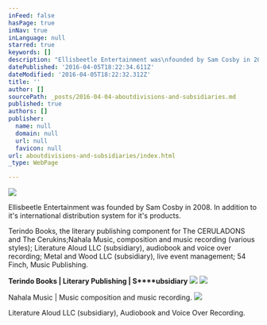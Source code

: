 ```yaml
---
inFeed: false
hasPage: true
inNav: true
inLanguage: null
starred: true
keywords: []
description: "Ellisbeetle Entertainment was\nfounded by Sam Cosby in 2008. In addition to it's international distribution\nsystem for it's products.\_"
datePublished: '2016-04-05T18:22:34.611Z'
dateModified: '2016-04-05T18:22:32.312Z'
title: ''
author: []
sourcePath: _posts/2016-04-04-aboutdivisions-and-subsidiaries.md
published: true
authors: []
publisher:
  name: null
  domain: null
  url: null
  favicon: null
url: aboutdivisions-and-subsidiaries/index.html
_type: WebPage

---
```

![](https://s3-us-west-2.amazonaws.com/the-grid-img/p/5b7a033efc0ef9fb556d0947dce416e2174094f2.png)

Ellisbeetle Entertainment was
founded by Sam Cosby in 2008\. In addition to it's international distribution
system for it's products. 

Terindo Books,
the literary publishing component for The CERULADONS and The Cerukins;Nahala Music, composition and music recording (various styles); Literature Aloud
LLC (subsidiary),
audiobook and voice over recording; Metal and Wood LLC (subsidiary),
live event management; 54 Finch, Music Publishing.

**Terindo Books | Literary Publishing | S****ubsidiary**
![](https://the-grid-user-content.s3-us-west-2.amazonaws.com/ba48daeb-5471-436b-bc03-4ed9f47a4438.png)
![](https://s3-us-west-2.amazonaws.com/the-grid-img/p/d202d2d6593c23c530ff6893ea99040fd2e2342f.png)

Nahala Music | Music composition and music recording.
![](https://the-grid-user-content.s3-us-west-2.amazonaws.com/df031cc3-65f2-4225-bda2-0a5a939dc525.png)

Literature Aloud LLC (subsidiary), Audiobook and Voice Over Recording.